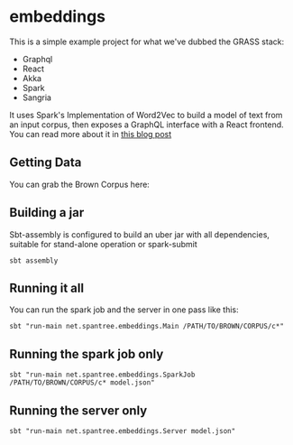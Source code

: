 embeddings
==========
This is a simple example project for what we've dubbed the GRASS stack:
- Graphql
- React
- Akka
- Spark
- Sangria

It uses Spark's Implementation of Word2Vec to build a model of text from an input corpus,
then exposes a GraphQL interface with a React frontend.
You can read more about it in [this blog post](http://staging.spantree.net/blog/2016/10/18/spark-akka-sangria.html)

Getting Data
------------
You can grab the Brown Corpus here:

Building a jar
--------------
Sbt-assembly is configured to build an uber jar with all dependencies,
suitable for stand-alone operation or spark-submit
```
sbt assembly
```

Running it all
--------------
You can run the spark job and the server in one pass like this:
```
sbt "run-main net.spantree.embeddings.Main /PATH/TO/BROWN/CORPUS/c*"
```

Running the spark job only
--------------------------
```
sbt "run-main net.spantree.embeddings.SparkJob /PATH/TO/BROWN/CORPUS/c* model.json"
```

Running the server only
-----------------------
```
sbt "run-main net.spantree.embeddings.Server model.json"
```
